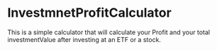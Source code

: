 # InvestmnetProfitCalculator
This is a simple calculator that will calculate your Profit  and your total investmentValue after investing at an ETF or a stock.
